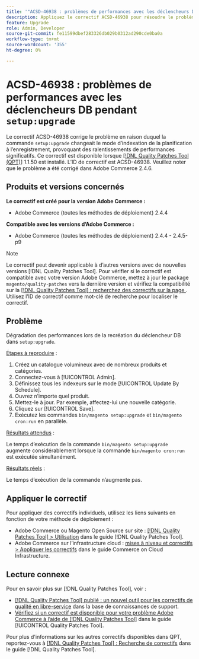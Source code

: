 ```yaml
---
title: '"ACSD-46938 : problèmes de performances avec les déclencheurs DB lors de "setup:upgrade"'
description: Appliquez le correctif ACSD-46938 pour résoudre le problème Adobe Commerce en raison duquel la commande "setup:upgrade" modifie le mode d’indexation de la planification à l’enregistrement, provoquant des ralentissements significatifs des performances.
feature: Upgrade
role: Admin, Developer
source-git-commit: fe11599dbef283326db029b0312ad290cde0ba0a
workflow-type: tm+mt
source-wordcount: '355'
ht-degree: 0%

---
```


# ACSD-46938 : problèmes de performances avec les déclencheurs DB pendant `setup:upgrade`

Le correctif ACSD-46938 corrige le problème en raison duquel la commande `setup:upgrade` changeait le mode d’indexation de la planification à l’enregistrement, provoquant des ralentissements de performances significatifs. Ce correctif est disponible lorsque [[!DNL Quality Patches Tool (QPT)]](https://experienceleague.adobe.com/fr/docs/commerce-knowledge-base/kb/announcements/commerce-announcements/magento-quality-patches-released-new-tool-to-self-serve-quality-patches) 1.1.50 est installé. L’ID de correctif est ACSD-46938. Veuillez noter que le problème a été corrigé dans Adobe Commerce 2.4.6.

## Produits et versions concernés

**Le correctif est créé pour la version Adobe Commerce :**

* Adobe Commerce (toutes les méthodes de déploiement) 2.4.4

**Compatible avec les versions d’Adobe Commerce :**

* Adobe Commerce (toutes les méthodes de déploiement) 2.4.4 - 2.4.5-p9

>[!NOTE]
>
>Le correctif peut devenir applicable à d’autres versions avec de nouvelles versions [!DNL Quality Patches Tool]. Pour vérifier si le correctif est compatible avec votre version Adobe Commerce, mettez à jour le package `magento/quality-patches` vers la dernière version et vérifiez la compatibilité sur la [[!DNL Quality Patches Tool] : recherchez des correctifs sur la page ](https://experienceleague.adobe.com/tools/commerce-quality-patches/index.html?lang=fr). Utilisez l’ID de correctif comme mot-clé de recherche pour localiser le correctif.

## Problème

Dégradation des performances lors de la recréation du déclencheur DB dans `setup:upgrade`.

<u>Étapes à reproduire</u> :

1. Créez un catalogue volumineux avec de nombreux produits et catégories.
1. Connectez-vous à [!UICONTROL Admin].
1. Définissez tous les indexeurs sur le mode [!UICONTROL Update By Schedule].
1. Ouvrez n’importe quel produit.
1. Mettez-le à jour. Par exemple, affectez-lui une nouvelle catégorie.
1. Cliquez sur [!UICONTROL Save].
1. Exécutez les commandes `bin/magento setup:upgrade` et `bin/magento cron:run` en parallèle.

<u>Résultats attendus</u> :

Le temps d’exécution de la commande `bin/magento setup:upgrade` augmente considérablement lorsque la commande `bin/magento cron:run` est exécutée simultanément.

<u>Résultats réels</u> :

Le temps d’exécution de la commande n’augmente pas.

## Appliquer le correctif

Pour appliquer des correctifs individuels, utilisez les liens suivants en fonction de votre méthode de déploiement :

* Adobe Commerce ou Magento Open Source sur site : [[!DNL Quality Patches Tool] > Utilisation](/help/tools/quality-patches-tool/usage.md) dans le guide [!DNL Quality Patches Tool].
* Adobe Commerce sur l’infrastructure cloud : [mises à niveau et correctifs > Appliquer les correctifs](https://experienceleague.adobe.com/docs/commerce-cloud-service/user-guide/develop/upgrade/apply-patches.html?lang=fr) dans le guide Commerce on Cloud Infrastructure.

## Lecture connexe

Pour en savoir plus sur [!DNL Quality Patches Tool], voir :

* [[!DNL Quality Patches Tool] publié : un nouvel outil pour les correctifs de qualité en libre-service](https://experienceleague.adobe.com/fr/docs/commerce-knowledge-base/kb/announcements/commerce-announcements/magento-quality-patches-released-new-tool-to-self-serve-quality-patches) dans la base de connaissances de support.
* [Vérifiez si un correctif est disponible pour votre problème Adobe Commerce à l’aide de  [!DNL Quality Patches Tool]](/help/tools/quality-patches-tool/patches-available-in-qpt/check-patch-for-magento-issue-with-magento-quality-patches.md) dans le guide [!UICONTROL Quality Patches Tool].


Pour plus d&#39;informations sur les autres correctifs disponibles dans QPT, reportez-vous à [[!DNL Quality Patches Tool] : Recherche de correctifs](https://experienceleague.adobe.com/tools/commerce-quality-patches/index.html?lang=fr) dans le guide [!DNL Quality Patches Tool].
